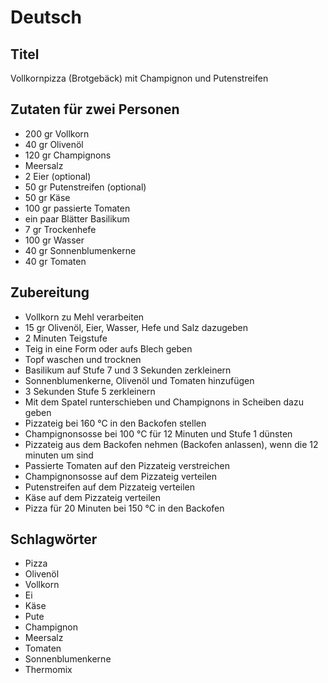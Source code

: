# Deutsch

## Titel

Vollkornpizza (Brotgebäck) mit Champignon und Putenstreifen

## Zutaten für zwei Personen

* 200 gr Vollkorn
* 40 gr Olivenöl
* 120 gr Champignons
* Meersalz
* 2 Eier (optional)
* 50 gr Putenstreifen (optional)
* 50 gr Käse
* 100 gr passierte Tomaten
* ein paar Blätter Basilikum
* 7 gr Trockenhefe
* 100 gr Wasser
* 40 gr Sonnenblumenkerne
* 40 gr Tomaten

## Zubereitung

* Vollkorn zu Mehl verarbeiten
* 15 gr Olivenöl, Eier, Wasser, Hefe und Salz dazugeben
* 2 Minuten Teigstufe
* Teig in eine Form oder aufs Blech geben
* Topf waschen und trocknen
* Basilikum auf Stufe 7 und 3 Sekunden zerkleinern
* Sonnenblumenkerne, Olivenöl und Tomaten hinzufügen
* 3 Sekunden Stufe 5 zerkleinern
* Mit dem Spatel runterschieben und Champignons in Scheiben dazu geben
* Pizzateig bei 160 °C in den Backofen stellen
* Champignonsosse bei 100 °C für 12 Minuten und Stufe 1 dünsten
* Pizzateig aus dem Backofen nehmen (Backofen anlassen), wenn die 12 minuten um sind
* Passierte Tomaten auf den Pizzateig verstreichen
* Champignonsosse auf dem Pizzateig verteilen
* Putenstreifen auf dem Pizzateig verteilen
* Käse auf dem Pizzateig verteilen
* Pizza für 20 Minuten bei 150 °C in den Backofen

## Schlagwörter

* Pizza
* Olivenöl
* Vollkorn
* Ei
* Käse
* Pute
* Champignon
* Meersalz
* Tomaten
* Sonnenblumenkerne
* Thermomix
